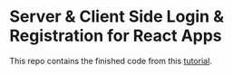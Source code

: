 # Server & Client Side Login & Registration for React Apps

This repo contains the finished code from this [tutorial](https://www.youtube.com/watch?v=7UQBMb8ZpuE). 